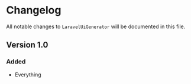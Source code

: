 # Changelog

All notable changes to `LaravelUiGenerator` will be documented in this file.

## Version 1.0

### Added
- Everything

